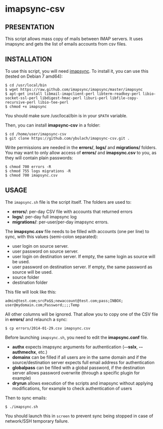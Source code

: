 imapsync-csv
========

PRESENTATION
------------
This script allows mass copy of mails between IMAP servers. It uses imapsync and gets the list of emails accounts from csv files.

INSTALLATION
------------
To use this script, you will need [imapsync](https://github.com/imapsync/imapsync). To install it, you can use this (tested on Debian 7 amd64):

	$ cd /usr/local/bin
	$ wget https://raw.github.com/imapsync/imapsync/master/imapsync
	$ apt-get install libmail-imapclient-perl libterm-readkey-perl libio-socket-ssl-perl libdigest-hmac-perl liburi-perl libfile-copy-recursive-perl libio-tee-perl
	$ chmod +x imapsync

You should make sure /usr/local/bin is in your `$PATH` variable.

Then, you can install **imapsync-csv** in a folder:

	$ cd /home/user/imapsync-csv
	$ git clone https://github.com/ybulach/imapsync-csv.git .

Write permissions are needed in the **errors/**, **logs/** and **migrations/** folders. You may want to only allow access of **errors/** and **imapsync.csv** to you, as they will contain plain passwords:

	$ chmod 700 errors -R
	$ chmod 755 logs migrations -R
	$ chmod 700 imapsync.csv

USAGE
-----
The `imapsync.sh` file is the script itself. The folders are used to:

* **errors/**: per-day CSV file with accounts that returned errors
* **logs/**: per-day full imapsync log
* **migrations/**: per-user/per-day imapsync errors.

The **imapsync.csv** file needs to be filled with accounts (one per line) to sync, with this values (semi-colon separated):

* user login on source server.
* user password on source server.
* user login on destination server. If empty, the same login as source will be used.
* user password on destination server. If empty, the same password as source will be used.
* source folder
* destination folder

This file will look like this:

	admin@test.com;srcPa$$;newaccount@test.com;pass;INBOX;
	user@mydomain.com;Password;;;;Temp

All other columns will be ignored. That allow you to copy one of the CSV file in **errors/** and relaunch a sync:

	$ cp errors/2014-01-29.csv imapsync.csv

Before launching `imapsync.sh`, you need to edit the **imapsync.conf** file.

* **authx** expects imapsync arguments for authentication (**--sslx**, **--authmechx**, etc.)
* **domainx** can be filled if all users are in the same domain and if the source/destination server expects full email address for authentication
* **globalpass** can be filled with a global password, if the destination server allows password overwrite (through a specific plugin for example)
* **dryrun** allows execution of the scripts and imapsync without applying modifications, for example to check authentication of users

Then to sync emails:

	$ ./imapsync.sh

You should launch this in `screen` to prevent sync being stopped in case of network/SSH temporary failure.
